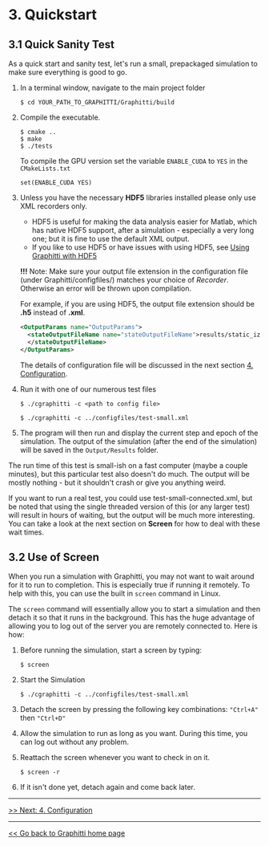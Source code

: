 # 3. Quickstart

## 3.1 Quick Sanity Test

As a quick start and sanity test, let's run a small, prepackaged simulation to make sure everything is good to go. 

1. In a terminal window, navigate to the main project folder

   ```shell
   $ cd YOUR_PATH_TO_GRAPHITTI/Graphitti/build
   ```

2. Compile the executable.
   ```shell
   $ cmake ..
   $ make
   $ ./tests
   ```
   To compile the GPU version set the variable `ENABLE_CUDA` to `YES` in the `CMakeLists.txt`
   ```shell
   set(ENABLE_CUDA YES)
   ```

3. Unless you have the necessary **HDF5** libraries installed please only use XML recorders only.

   - HDF5 is useful for making the data analysis easier for Matlab, which has native HDF5 support, after a simulation - especially a very long one; but it is fine to use the default XML output.
   - If you like to use HDF5 or have issues with using HDF5, see [Using Graphitti with HDF5](https://github.com/UWB-Biocomputing/BrainGrid/wiki/Using-BrainGrid-with-HDF5)

   **!!!** Note: Make sure your output file extension in the configuration file (under Graphitti/configfiles/) matches your choice of *Recorder*. Otherwise an error will be thrown upon compilation. 

   For example, if you are using HDF5, the output file extension should be **.h5** instead of **.xml**. 

   ```xml
   <OutputParams name="OutputParams">
     <stateOutputFileName name="stateOutputFileName">results/static_izh_historyDump.h5
     </stateOutputFileName>
   </OutputParams>
   ```

   The details of configuration file will be discussed in the next section [4. Configuration](04_configuration.md).


4. Run it with one of our numerous test files 

   ```shell
   $ ./cgraphitti -c <path to config file>
   ```

   ```shell
   $ ./cgraphitti -c ../configfiles/test-small.xml
   ```

5. The program will then run and display the current step and epoch of the simulation. The output of the simulation (after the end of the simulation) will be saved in the ```Output/Results``` folder.

The run time of this test is small-ish on a fast computer (maybe a couple minutes), but this particular test also doesn't do much. The output will be mostly nothing - but it shouldn't crash or give you anything weird. 

If you want to run a real test, you could use test-small-connected.xml, but be noted that using the single threaded version of this (or any larger test) will result in hours of waiting, but the output will be much more interesting. You can take a look at the next section on **Screen** for how to deal with these wait times.

## 3.2 Use of Screen 

When you run a simulation with Graphitti, you may not want to wait around for it to run to completion. This is especially true if running it remotely. To help with this, you can use the built in `screen` command in Linux.

The `screen` command will essentially allow you to start a simulation and then detach it so that it runs in the background.  This has the huge advantage of allowing you to log out of the server you are remotely connected to.  Here is how:

1. Before running the simulation, start a screen by typing:

   ````shell
   $ screen
   ````

2. Start the Simulation

   ```shell
   $ ./cgraphitti -c ../configfiles/test-small.xml
   ```

3. Detach the screen by pressing the following key combinations:
   `"Ctrl+A"`  then `"Ctrl+D"`

4. Allow the simulation to run as long as you want. During this time, you can log out without any problem.

5. Reattach the screen whenever you want to check in on it.

   ```shell
   $ screen -r
   ```

6. If it isn't done yet, detach again and come back later.


-------------
[>> Next: 4. Configuration](04_configuration.md)

-------------
[<< Go back to Graphitti home page](http://uwb-biocomputing.github.io/Graphitti/)
